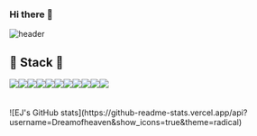 ### Hi there 👋

<!--
**Dreamofheaven/Dreamofheaven** is a ✨ _special_ ✨ repository because its `README.md` (this file) appears on your GitHub profile.

Here are some ideas to get you started:

- 🔭 I’m currently working on ...
- 🌱 I’m currently learning ...
- 👯 I’m looking to collaborate on ...
- 🤔 I’m looking for help with ...
- 💬 Ask me about ...
- 📫 How to reach me: ...
- 😄 Pronouns: ...
- ⚡ Fun fact: ...
-->

![header](https://capsule-render.vercel.app/api?type=wave&color=auto&height=300&section=header&text=Eun-jeong%Park&fontSize=90)

## 🔨 Stack 🔨
<div style="display:flex; flex-direction:row;">
    <img src="https://img.shields.io/badge/python-3776AB?style=flat-square&logo=python&logoColor=white"> 
    <img src="https://img.shields.io/badge/djnago-092E20?style=flat-square&logo=django&logoColor=white"> 
    <img src="https://img.shields.io/badge/mysql-4479A1?style=for-the-badge&logo=mysql&logoColor=white"> 
    <br>
    <img src="https://img.shields.io/badge/html-E34F26?style=flat-square&logo=html5&logoColor=white"> 
    <img src="https://img.shields.io/badge/css-1572B6?style=flat-square&logo=css3&logoColor=white"> 
    <img src="https://img.shields.io/badge/javascript-F7DF1E?style=flat-square&logo=javascript&logoColor=black"> 
    <img src="https://img.shields.io/badge/bootstrap-7952B3?style=flat-square&logo=bootstrap&logoColor=white">
    <br>
    <img src="https://img.shields.io/badge/react-61DAFB?style=flat-square&logo=react&logoColor=white">
    <img src="https://img.shields.io/badge/figma-F24E1E?style=flat-square&logo=figma&logoColor=white">
    <img src="https://img.shields.io/badge/notion-000000?style=flat-square&logo=notion&logoColor=white">
    <img src="https://img.shields.io/badge/jira-0052CC?style=flat-square&logo=jira&logoColor=white">
    <br>
</div>

<br>
<br>
![EJ's GitHub stats](https://github-readme-stats.vercel.app/api?username=Dreamofheaven&show_icons=true&theme=radical)

